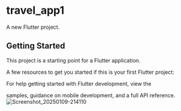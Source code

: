 # travel_app1

A new Flutter project.

## Getting Started

This project is a starting point for a Flutter application.

A few resources to get you started if this is your first Flutter project:



For help getting started with Flutter development, view the

samples, guidance on mobile development, and a full API reference.
![Screenshot_20250109-214110](https://github.com/user-attachments/assets/2d9026bc-8d7a-485d-a0f4-7a086fdd5b00)
